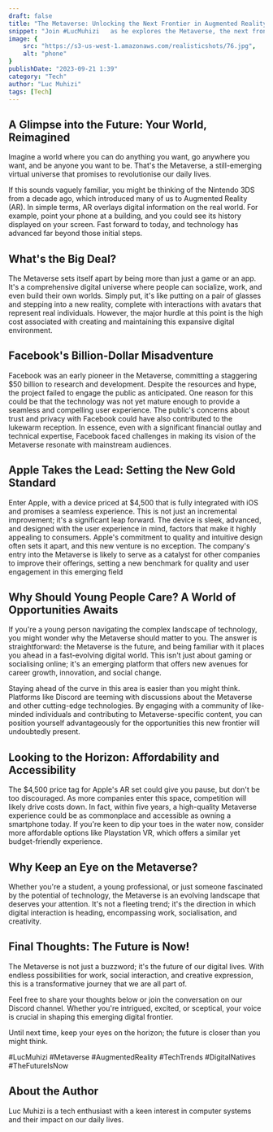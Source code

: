 ```yaml
---
draft: false
title: "The Metaverse: Unlocking the Next Frontier in Augmented Reality"
snippet: "Join #LucMuhizi   as he explores the Metaverse, the next frontier in augmented reality. From big tech's billion-dollar investments to why young people should be paying attention, this is your guide to navigating this digital revolution. #Metaverse #AugmentedReality #DigitalNatives "
image: {
    src: "https://s3-us-west-1.amazonaws.com/realisticshots/76.jpg",
    alt: "phone"
}
publishDate: "2023-09-21 1:39"
category: "Tech"
author: "Luc Muhizi"
tags: [Tech]
---
```

## A Glimpse into the Future: Your World, Reimagined
Imagine a world where you can do anything you want, go anywhere you want, and be anyone you want to be. That's the Metaverse, a still-emerging virtual universe that promises to revolutionise our daily lives.

If this sounds vaguely familiar, you might be thinking of the Nintendo 3DS from a decade ago, which introduced many of us to Augmented Reality (AR). In simple terms, AR overlays digital information on the real world. For example, point your phone at a building, and you could see its history displayed on your screen. Fast forward to today, and technology has advanced far beyond those initial steps.

## What's the Big Deal?
The Metaverse sets itself apart by being more than just a game or an app. It's a comprehensive digital universe where people can socialize, work, and even build their own worlds. Simply put, it's like putting on a pair of glasses and stepping into a new reality, complete with interactions with avatars that represent real individuals. However, the major hurdle at this point is the high cost associated with creating and maintaining this expansive digital environment.

## Facebook's Billion-Dollar Misadventure
Facebook was an early pioneer in the Metaverse, committing a staggering $50 billion to research and development. Despite the resources and hype, the project failed to engage the public as anticipated. One reason for this could be that the technology was not yet mature enough to provide a seamless and compelling user experience. The public's concerns about trust and privacy with Facebook could have also contributed to the lukewarm reception. In essence, even with a significant financial outlay and technical expertise, Facebook faced challenges in making its vision of the Metaverse resonate with mainstream audiences.

## Apple Takes the Lead: Setting the New Gold Standard
Enter Apple, with a device priced at $4,500 that is fully integrated with iOS and promises a seamless experience. This is not just an incremental improvement; it's a significant leap forward. The device is sleek, advanced, and designed with the user experience in mind, factors that make it highly appealing to consumers. Apple's commitment to quality and intuitive design often sets it apart, and this new venture is no exception. The company's entry into the Metaverse is likely to serve as a catalyst for other companies to improve their offerings, setting a new benchmark for quality and user engagement in this emerging field

## Why Should Young People Care? A World of Opportunities Awaits
If you're a young person navigating the complex landscape of technology, you might wonder why the Metaverse should matter to you. The answer is straightforward: the Metaverse is the future, and being familiar with it places you ahead in a fast-evolving digital world. This isn't just about gaming or socialising online; it's an emerging platform that offers new avenues for career growth, innovation, and social change.

Staying ahead of the curve in this area is easier than you might think. Platforms like Discord are teeming with discussions about the Metaverse and other cutting-edge technologies. By engaging with a community of like-minded individuals and contributing to Metaverse-specific content, you can position yourself advantageously for the opportunities this new frontier will undoubtedly present.

## Looking to the Horizon: Affordability and Accessibility
The $4,500 price tag for Apple's AR set could give you pause, but don't be too discouraged. As more companies enter this space, competition will likely drive costs down. In fact, within five years, a high-quality Metaverse experience could be as commonplace and accessible as owning a smartphone today. If you're keen to dip your toes in the water now, consider more affordable options like Playstation VR, which offers a similar yet budget-friendly experience.

## Why Keep an Eye on the Metaverse? 
Whether you're a student, a young professional, or just someone fascinated by the potential of technology, the Metaverse is an evolving landscape that deserves your attention. It's not a fleeting trend; it's the direction in which digital interaction is heading, encompassing work, socialisation, and creativity.

## Final Thoughts: The Future is Now!
The Metaverse is not just a buzzword; it's the future of our digital lives. With endless possibilities for work, social interaction, and creative expression, this is a transformative journey that we are all part of.

Feel free to share your thoughts below or join the conversation on our Discord channel. Whether you're intrigued, excited, or sceptical, your voice is crucial in shaping this emerging digital frontier. 

Until next time, keep your eyes on the horizon; the future is closer than you might think.

#LucMuhizi   #Metaverse #AugmentedReality #TechTrends #DigitalNatives #TheFutureIsNow

## About the Author
Luc Muhizi is a tech enthusiast with a keen interest in computer systems and their impact on our daily lives.
